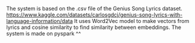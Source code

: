 The system is based on the .csv file of the Genius Song Lyrics dataset.
https://www.kaggle.com/datasets/carlosgdcj/genius-song-lyrics-with-language-information/data
It uses Word2Vec model to make vectors from lyrics and cosine similarity to find similarity between embeddings.
The system is made on pyspark ^^
